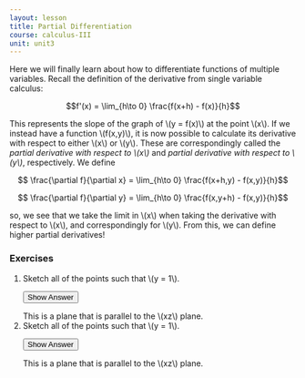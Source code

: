```yaml
---
layout: lesson
title: Partial Differentiation
course: calculus-III
unit: unit3
---
```


Here we will finally learn about how to differentiate functions of multiple variables. Recall the definition of the derivative from single variable calculus:

$$f'(x) = \lim_{h\to 0} \frac{f(x+h) - f(x)}{h}$$

This represents the slope of the graph of \\(y = f(x)\\) at the point \\(x\\). If we instead have a function \\(f(x,y)\\), it is now possible to calculate its derivative with respect to either \\(x\\) or \\(y\\). These are correspondingly called the *partial derivative with respect to \\(x\\)* and  *partial derivative with respect to \\(y\\)*, respectively. We define 

$$ \frac{\partial f}{\partial x} = \lim_{h\to 0} \frac{f(x+h,y) - f(x,y)}{h}$$

$$ \frac{\partial f}{\partial y} = \lim_{h\to 0} \frac{f(x,y+h) - f(x,y)}{h}$$

so, we see that we take the limit in \\(x\\) when taking the derivative with respect to \\(x\\), and correspondingly for \\(y\\). From this, we can define higher partial derivatives!

### Exercises

<ol>
<li> <div> Sketch all of the points such that \(y = 1\). </div>

<button onclick="myFunction('answer2')" class="answerButton">Show Answer</button>
<div  id="answer2" class="answer">
This is a plane that is parallel to the \(xz\) plane. 
</div> </li>
<li> <div> Sketch all of the points such that \(y = 1\). </div>

<button onclick="myFunction('answer2')" class="answerButton">Show Answer</button>
<div  id="answer2" class="answer">
This is a plane that is parallel to the \(xz\) plane. 
</div> </li>
</ol>







